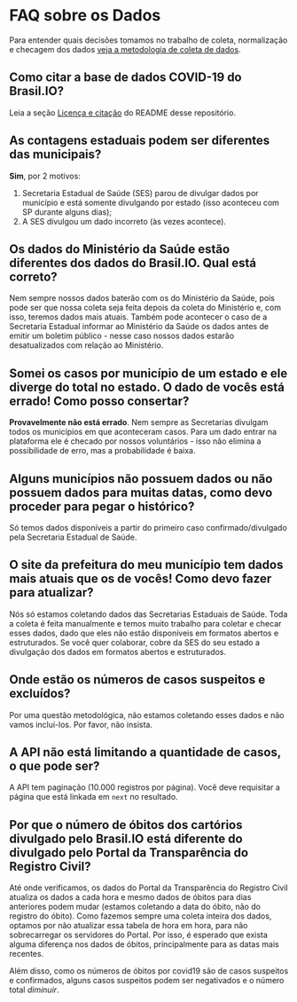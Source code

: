 # FAQ sobre os Dados

Para entender quais decisões tomamos no trabalho de coleta, normalização e
checagem dos dados [veja a metodologia de coleta de
dados](https://drive.google.com/open?id=1escumcbjS8inzAKvuXOQocMcQ8ZCqbyHU5X5hFrPpn4).

## Como citar a base de dados COVID-19 do Brasil.IO?

Leia a seção [Licença e citação](https://github.com/turicas/covid19-br/blob/master/README.md#licen%C3%A7a-e-cita%C3%A7%C3%A3o) do README desse repositório.


## As contagens estaduais podem ser diferentes das municipais?

**Sim**, por 2 motivos:

1. Secretaria Estadual de Saúde (SES) parou de divulgar dados por município e
   está somente divulgando por estado (isso aconteceu com SP durante alguns
   dias);
2. A SES divulgou um dado incorreto (às vezes acontece).


## Os dados do Ministério da Saúde estão diferentes dos dados do Brasil.IO. Qual está correto?

Nem sempre nossos dados baterão com os do Ministério da Saúde, pois pode ser
que nossa coleta seja feita depois da coleta do Ministério e, com isso, teremos
dados mais atuais. Também pode acontecer o caso de a Secretaria Estadual
informar ao Ministério da Saúde os dados antes de emitir um boletim público -
nesse caso nossos dados estarão desatualizados com relação ao Ministério.


## Somei os casos por município de um estado e ele diverge do total no estado. O dado de vocês está errado! Como posso consertar?

**Provavelmente não está errado**. Nem sempre as Secretarias divulgam todos os
municípios em que aconteceram casos. Para um dado entrar na plataforma ele é
checado por nossos voluntários - isso não elimina a possibilidade de erro, mas
a probabilidade é baixa.


## Alguns municípios não possuem dados ou não possuem dados para muitas datas, como devo proceder para pegar o histórico?

Só temos dados disponíveis a partir do primeiro caso confirmado/divulgado pela
Secretaria Estadual de Saúde.


## O site da prefeitura do meu município tem dados mais atuais que os de vocês! Como devo fazer para atualizar?

Nós só estamos coletando dados das Secretarias Estaduais de Saúde. Toda a
coleta é feita manualmente e temos muito trabalho para coletar e checar esses
dados, dado que eles não estão disponíveis em formatos abertos e estruturados.
Se você quer colaborar, cobre da SES do seu estado a divulgação dos dados em
formatos abertos e estruturados.


## Onde estão os números de casos suspeitos e excluídos?

Por uma questão metodológica, não estamos coletando esses dados e não vamos
incluí-los. Por favor, não insista.


## A API não está limitando a quantidade de casos, o que pode ser?

A API tem paginação (10.000 registros por página). Você deve requisitar a
página que está linkada em `next` no resultado.


## Por que o número de óbitos dos cartórios divulgado pelo Brasil.IO está diferente do divulgado pelo Portal da Transparência do Registro Civil?

Até onde verificamos, os dados do Portal da Transparência do Registro Civil
atualiza os dados a cada hora e mesmo dados de óbitos para dias anteriores
podem mudar (estamos coletando a data do óbito, não do registro do óbito). Como
fazemos sempre uma coleta inteira dos dados, optamos por não atualizar essa
tabela de hora em hora, para não sobrecarregar os servidores do Portal. Por
isso, é esperado que exista alguma diferença nos dados de óbitos,
principalmente para as datas mais recentes.

Além disso, como os números de óbitos por covid19 são de casos suspeitos e
confirmados, alguns casos suspeitos podem ser negativados e o número total
*diminuir*.
